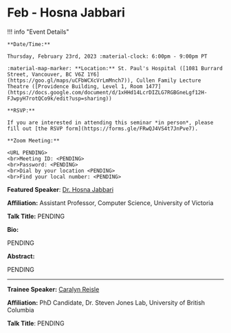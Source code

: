 # Feb - Hosna Jabbari

!!! info "Event Details"

    **Date/Time:**

    Thursday, February 23rd, 2023 :material-clock: 6:00pm - 9:00pm PT

    :material-map-marker: **Location:** St. Paul's Hospital ([1081 Burrard Street, Vancouver, BC V6Z 1Y6](https://goo.gl/maps/uCFbWCXcVrLmMnch7)), Cullen Family Lecture Theatre ([Providence Building, Level 1, Room 1477](https://docs.google.com/document/d/1xHHd14LcrDIZLG7RGBGneLgf12H-FJwpyH7rotQCo9k/edit?usp=sharing))

    **RSVP:**

    If you are interested in attending this seminar *in person*, please fill out [the RSVP form](https://forms.gle/FRwQJ4VS4t7JnPve7).

    **Zoom Meeting:**

    <URL PENDING>
    <br>Meeting ID: <PENDING>
    <br>Password: <PENDING>
    <br>Dial by your location <PENDING>
    <br>Find your local number: <PENDING>

**Featured Speaker**: [Dr. Hosna Jabbari](https://www.uvic.ca/ecs/computerscience/people/faculty/profiles/jabbari-hosna.php)

**Affiliation:** Assistant Professor, Computer Science, University of Victoria

**Talk Title:** PENDING

**Bio:**

PENDING

**Abstract:**

PENDING

---

**Trainee Speaker:** [Caralyn Reisle](https://ca.linkedin.com/in/caralyn-reisle)

**Affiliation:** PhD Candidate, Dr. Steven Jones Lab, University of British Columbia

**Talk Title**: PENDING
